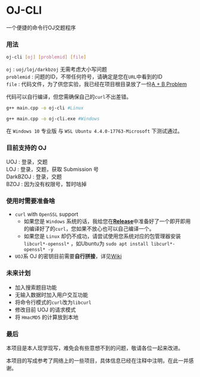 # OJ-CLI
一个便捷的命令行OJ交题程序

### 用法
```bash
oj-cli [oj] [problemid] [file]
```

`oj` : `uoj/loj/darkbzoj` 无需考虑大小写问题      
`problemid` : 问题的ID，不带任何符号，请确定是您在`URL`中看到的ID         
`file` : 代码文件，为了供您实验，我已经在项目根目录放了一份[A + B Problem](./apb.cpp) 

代码可以自行编译，但您需确保自己的`curl`不出差错。    
```bash
g++ main.cpp -o oj-cli #Linux

g++ main.cpp -o oj-cli.exe #Windows
```

在 `Windows 10` 专业版 与 `WSL Ubuntu 4.4.0-17763-Microsoft` 下测试通过。

### 目前支持的 OJ

UOJ : 登录，交题        
LOJ : 登录，交题，获取 Submission 号              
DarkBZOJ : 登录，交题          
BZOJ : 因为没有权限号，暂时咕掉          


### 使用时需要准备啥

- `curl` with `OpenSSL` support
  - 如果您是 `Windows` 系统的话，我给您在[**Release**](https://github.com/abc1763613206/OJ-CLI/releases)中准备好了一个即开即用的编译好了的`curl`，您如果不放心也可以自己编译一个。
  - 如果您是 `Linux` 却仍不成功，请尝试使用您系统对应的包管理器安装 `libcurl*-openssl*` ，如Ubuntu为 `sudo apt install libcurl*-openssl* -y`
- `UOJ`系 OJ 的密钥目前需要**自行拼接**，详见[Wiki](https://git.io/fjZdT)



### 未来计划

       
-  加入搜索题目功能       
-  无输入数据时加入用户交互功能       
-  将命令行模式的`curl`改为`libcurl`       
-  修改目前 UOJ 的请求模式       
-  将 `HmacMD5` 的计算放到本地       


### 最后

本项目是本人现学现写，难免会有些意想不到的问题，敬请各位一起来改进。            

本项目的写成参考了网络上的一些项目，具体信息已经在注释中注明，在此一并感谢。
